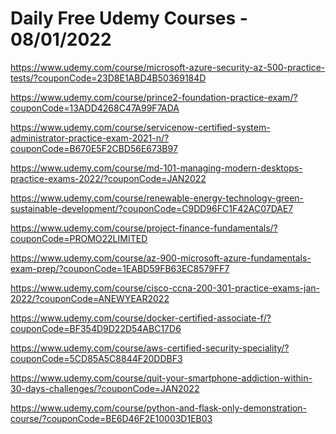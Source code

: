 # Daily Free Udemy Courses - 08/01/2022

https://www.udemy.com/course/microsoft-azure-security-az-500-practice-tests/?couponCode=23D8E1ABD4B50369184D
https://www.udemy.com/course/prince2-foundation-practice-exam/?couponCode=13ADD4268C47A99F7ADA
https://www.udemy.com/course/servicenow-certified-system-administrator-practice-exam-2021-n/?couponCode=B670E5F2CBD56E673B97
https://www.udemy.com/course/md-101-managing-modern-desktops-practice-exams-2022/?couponCode=JAN2022
https://www.udemy.com/course/renewable-energy-technology-green-sustainable-development/?couponCode=C9DD96FC1F42AC07DAE7
https://www.udemy.com/course/project-finance-fundamentals/?couponCode=PROMO22LIMITED
https://www.udemy.com/course/az-900-microsoft-azure-fundamentals-exam-prep/?couponCode=1EABD59FB63EC8579FF7
https://www.udemy.com/course/cisco-ccna-200-301-practice-exams-jan-2022/?couponCode=ANEWYEAR2022
https://www.udemy.com/course/docker-certified-associate-f/?couponCode=BF354D9D22D54ABC17D6
https://www.udemy.com/course/aws-certified-security-speciality/?couponCode=5CD85A5C8844F20DDBF3
https://www.udemy.com/course/quit-your-smartphone-addiction-within-30-days-challenges/?couponCode=JAN2022
https://www.udemy.com/course/python-and-flask-only-demonstration-course/?couponCode=BE6D46F2E10003D1EB03
